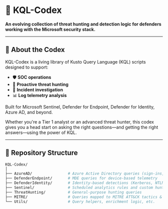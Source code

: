 # 📘 KQL-Codex

**An evolving collection of threat hunting and detection logic for defenders working with the Microsoft security stack.**

---

## 🧭 About the Codex

KQL-Codex is a living library of Kusto Query Language (KQL) scripts designed to support:

- 🛡️ **SOC operations**
- 🎯 **Proactive threat hunting**
- 🔎 **Incident investigation**
- 📊 **Log telemetry analysis**

Built for Microsoft Sentinel, Defender for Endpoint, Defender for Identity, Azure AD, and beyond.

Whether you're a Tier 1 analyst or an advanced threat hunter, this codex gives you a head start on asking the right questions—and getting the right answers—using the power of KQL.

---

## 📁 Repository Structure

```bash
KQL-Codex/
│
├── AzureAD/                # Azure Active Directory queries (sign-ins, conditional access, etc.)
├── DefenderEndpoint/       # MDE queries for device-based telemetry
├── DefenderIdentity/       # Identity-based detections (Kerberos, NTLM, etc.)
├── Sentinel/               # Scheduled analytics rules and custom hunting queries
├── ThreatHunting/          # General-purpose hunting queries
├── MITRE/                  # Queries mapped to MITRE ATT&CK tactics & techniques
└── Utils/                  # Query helpers, enrichment logic, etc.
